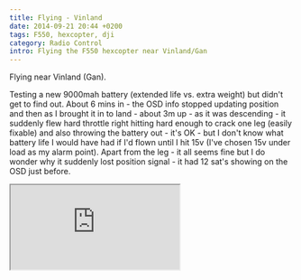 ```yaml
---
title: Flying - Vinland
date: 2014-09-21 20:44 +0200
tags: F550, hexcopter, dji
category: Radio Control
intro: Flying the F550 hexcopter near Vinland/Gan
---
```


Flying near Vinland (Gan).

Testing a new 9000mah battery (extended life vs. extra weight) but didn't get to find out. About 6 mins in - the OSD info stopped updating position and then as I brought it in to land - about 3m up - as it was descending - it suddenly flew hard throttle right hitting hard enough to crack one leg (easily fixable) and also throwing the battery out - it's OK - but I don't know what battery life I would have had if I'd flown until I hit 15v (I've chosen 15v under load as my alarm point). Apart from the leg - it all seems fine but I do wonder why it suddenly lost position signal - it had 12 sat's showing on the OSD just before.

<div class="ratio ratio-16x9">
  <iframe src="https://www.youtube.com/embed/TC8c2k-0LF4" title="Vinland - nr Gan - 21st Sep" allow="accelerometer; autoplay; clipboard-write; encrypted-media; gyroscope; picture-in-picture" allowfullscreen></iframe>
</div>
